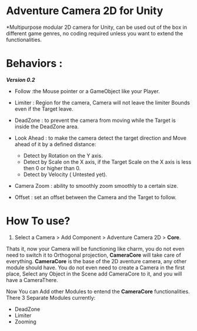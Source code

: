 # Adventure Camera 2D for Unity

*Multipurpose modular 2D camera for Unity, can be used out of the box in different game genres, no coding required unless you want to extend the functionalities.


# Behaviors :

***Version 0.2***

- Follow  :the Mouse pointer or a GameObject like your Player.
- Limiter : Region for the camera, Camera will not leave the limiter Bounds even if the Target leave.
- DeadZone : to prevent the camera from moving while the Target is inside the DeadZone area.
- Look Ahead : to make the camera detect the target direction and Move ahead of it by a defined distance:
    - Detect by Rotation on the Y axis.
    - Detect by Scale on the X axis, if the Target Scale on the X axis is less then 0 or higher than 0.
    - Detect by Velocity ( Untested yet).

- Camera Zoom : ability to smoothly zoom smoothly to a certain size.
- Offset : set an offset between the Camera and the Target to follow.


# How To use?

1. Select a Camera > Add Component > Adventure Camera 2D > **Core**.

Thats it, now your Camera will be functioning like charm, you do not even need to switch it to Orthogonal projection, **CameraCore** will take care of everything. **CameraCore** is the base of the 2D aventure camera, any other module should have.
You do not even need to create a Camera in the first place, Select any Object in the Scene add CameraCore to it, and you will have a CameraThere. 

Now You can Add other Modules to entend the **CameraCore** functionalities.
There 3 Separate Modules currently: 
  - DeadZone
  - Limiter
  - Zooming
